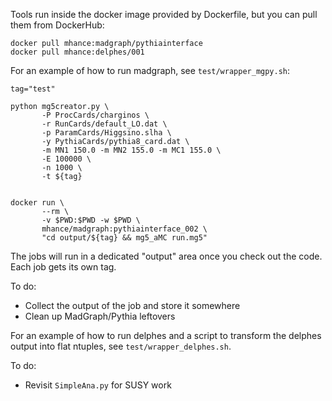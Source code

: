 
Tools run inside the docker image provided by Dockerfile, but you can pull them from DockerHub:

```
docker pull mhance:madgraph/pythiainterface
docker pull mhance:delphes/001
``` 

For an example of how to run madgraph, see ```test/wrapper_mgpy.sh```:

```
tag="test"

python mg5creator.py \
       -P ProcCards/charginos \
       -r RunCards/default_LO.dat \
       -p ParamCards/Higgsino.slha \
       -y PythiaCards/pythia8_card.dat \
       -m MN1 150.0 -m MN2 155.0 -m MC1 155.0 \
       -E 100000 \
       -n 1000 \
       -t ${tag}


docker run \
       --rm \
       -v $PWD:$PWD -w $PWD \
       mhance/madgraph:pythiainterface_002 \
       "cd output/${tag} && mg5_aMC run.mg5"
```

The jobs will run in a dedicated "output" area once you check out the code.  Each job gets its own tag.

To do:
* Collect the output of the job and store it somewhere
* Clean up MadGraph/Pythia leftovers


For an example of how to run delphes and a script to transform the delphes output into flat ntuples, see ```test/wrapper_delphes.sh```.

To do:
* Revisit ```SimpleAna.py``` for SUSY work
